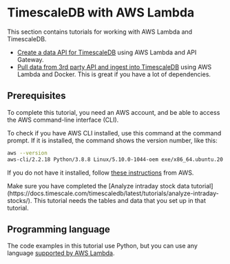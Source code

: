 # TimescaleDB with AWS Lambda
This section contains tutorials for working with AWS Lambda and TimescaleDB.

*   [Create a data API for TimescaleDB](/tutorials/aws-lambda/create-data-api)
    using AWS Lambda and API Gateway.
*   [Pull data from 3rd party API and ingest into TimescaleDB](/tutorials/aws-lambda/3rd-party-api-ingest)
    using AWS Lambda and Docker. This is great if you have a lot of dependencies.

## Prerequisites
To complete this tutorial, you need an AWS account, and be able to access the
AWS command-line interface (CLI).

To check if you have AWS CLI installed, use this command at the command prompt.
If it is installed, the command shows the version number, like this:

```bash
aws --version
aws-cli/2.2.18 Python/3.8.8 Linux/5.10.0-1044-oem exe/x86_64.ubuntu.20 prompt/off
```

If you do not have it installed, follow [these instructions](https://docs.aws.amazon.com/cli/latest/userguide/install-cliv2.html) from AWS.

<highlight type="important">
Make sure you have completed the [Analyze intraday stock data tutorial](https://docs.timescale.com/timescaledb/latest/tutorials/analyze-intraday-stocks/). This tutorial needs the tables and data that you set up in that tutorial.
</highlight>

## Programming language
The code examples in this tutorial use Python, but you can use any language
[supported by AWS Lambda](https://docs.aws.amazon.com/lambda/latest/dg/lambda-runtimes.html).
